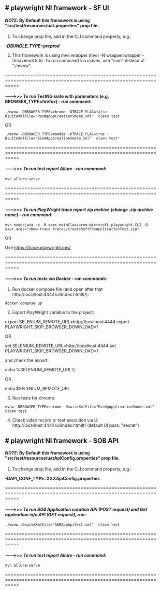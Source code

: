 ## **# playwright NI framework - SF UI**

#### **_NOTE_**: By Default this framework is using "src/test/resources/uat.properties" prop file.

1. To change prop file, add in the CLI command property, e.g.:

**_-DBUNDLE_TYPE=preprod_**

2. This framework is using mvn wrapper (mvn -N wrapper:wrapper -Dmaven=3.8.5). To run command via maven, use "mvn"
   instead of "./mvnw".

=================================================================================================================

#### **--->>> To run TestNG suite with parameters  (e.g. BROWSER_TYPE=firefox) - run command:**

`./mvnw -DBROWSER_TYPE=chrome -DTRACE_FLAG=false -DsuiteXmlFile="PosNgAppCreationSmoke.xml"  clean test`

OR

`./mvnw -DBROWSER_TYPE=msedge -DTRACE_FLAG=true -DsuiteXmlFile="EcomAppCreationSmoke.xml"  clean test"`

=================================================================================================================

#### --->>> **_To run test report Allure - run command:_**

`mvn allure:serve`

=================================================================================================================

#### --->>> **_To run PlayWright trace report zip archive (change .zip archive name) - run command:_**

`mvn exec:java -e -D exec.mainClass=com.microsoft.playwright.CLI -D exec.args="show-trace traces/createSoftPosApplicationTest.zip"`

OR 

Use https://trace.playwright.dev/

=================================================================================================================

#### --->>> **_To run tests via Docker - run commands:_**

1. Run docker compose file (and open after that http://localhost:4444/ui/index.html#/):

`docker compose up`

2. Export PlayWright variable to the project:

export SELENIUM_REMOTE_URL=http://localhost:4444
export PLAYWRIGHT_SKIP_BROWSER_DOWNLOAD=1

OR

set SELENIUM_REMOTE_URL=http://localhost:4444
set PLAYWRIGHT_SKIP_BROWSER_DOWNLOAD=1

and check the export:

echo %SELENIUM_REMOTE_URL%

OR

echo $SELENIUM_REMOTE_URL

3. Run tests for chrome:

`mvnw -DBROWSER_TYPE=chrome -DsuiteXmlFile="PosNgAppCreationSmoke.xml"  clean test`

4. Check video record or test execution via UI http://localhost:4444/ui/index.html#/ (default UI pass: "secret")

## **# playwright NI framework - SOB API**

#### **_NOTE_**: By Default this framework is using "src/test/resources/uatApiConfig.properties" prop file.

1. To change prop file, add in the CLI command property, e.g.:

**-DAPI_CONF_TYPE=XXXApiConfig.properties**

=================================================================================================================

#### --->>> **_To run SOB Application creation API (POST request) and Get application info API (GET request), run:_**

`./mvnw -DsuiteXmlFile="SOBAppApiTest.xml"  clean test`

=================================================================================================================

#### --->>> **_To run test report Allure - run command:_**

`mvn allure:serve`

=================================================================================================================